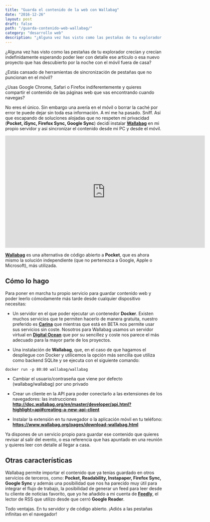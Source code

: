 ```yaml
---
title: "Guarda el contenido de la web con Wallabag"
date: "2016-12-26"
layout: post
draft: false
path: "/guarda-contenido-web-wallabag/"
category: "desarrollo web"
description: "¿Alguna vez has visto como las pestañas de tu explorador crecían y crecían indefinidamente esperando poder leer con detalle ese artículo o esa nuevo proyecto que has descubierto por la noche con el móvil fuera de casa? No eres el único. Sin embargo una avería en el móvil o borrar la caché por error te puede dejar sin toda esa información. A mí me ha pasado. Sniff. Así que escapando de soluciones alojadas que no respeten mi privacidad decidí instalar Wallabag en mi propio servidor y así sincronizar el contenido desde mi PC y desde el móvil."
---
```

¿Alguna vez has visto como las pestañas de tu explorador crecían y crecían indefinidamente esperando poder leer con detalle ese artículo o esa nuevo proyecto que has descubierto por la noche con el móvil fuera de casa?

¿Estás cansado de herramientas de sincronización de pestañas que no puncionan en el móvil?

¿Usas Google Chrome, Safari o Firefox indiferentemente y quieres compartir el contenido de las páginas web que vas encontrando cuando navegas?

No eres el único. Sin embargo una avería en el móvil o borrar la caché por error te puede dejar sin toda esa información. A mí me ha pasado. Sniff. Así que escapando de soluciones alojadas que no respeten mi privacidad (**Pocket, iSync, Firefox Sync, Google Sync**) decidí instalar [**Wallabag**](https://www.wallabag.org/) en mi propio servidor y así sincronizar el contenido desde mi PC y desde el móvil.

<iframe src="https://player.vimeo.com/video/167435064" width="640" height="360" frameborder="0" webkitallowfullscreen mozallowfullscreen allowfullscreen></iframe>

[**Wallabag**](https://www.wallabag.org/) es una alternativa de código abierto a **Pocket**, que es ahora mismo la solución independiente (que no pertenezca a Google, Apple o Microsoft), más utilizada.

## Cómo lo hago

Para poner en marcha tu propio servicio para guardar contenido web y poder leerlo cómodamente más tarde desde cualquier dispositivo necesitas:

- Un servidor en el que poder ejecutar un contenedor **Docker**. Existen muchos servicios que te permiten hacerlo de manera gratuita, nuestro preferido es [**Carina**](https://getcarina.com/) que mientras que está en BETA nos permite usar sus servicios sin coste. Nosotros para Wallabag usamos un servidor virtual en [**Digital Ocean**](https://www.digitalocean.com/) que por su sencillez y coste nos parece el más adecuado para la mayor parte de los proyectos.

- Una instalación de **Wallabag**, que, en el caso de que hagamos el despliegue con Docker y utilicemos la opción más sencilla que utiliza como backend SQLite y se ejecuta con el siguiente comando:

````
docker run -p 80:80 wallabag/wallabag
````

- Cambiar el usuario/contraseña que viene por defecto (wallabag/wallabag) por uno privado

- Crear un cliente en la API para poder conectarlo a las extensiones de los navegadores: las instrucciones **http://doc.wallabag.org/en/master/developer/api.html?highlight=api#creating-a-new-api-client**

- Instalar la extensión en tu navegador o la aplicación móvil en tu teléfono: **https://www.wallabag.org/pages/download-wallabag.html**

Ya dispones de un servicio propio para guardar ese contenido que quieres revisar al salir del evento, o esa referencia que has apuntado en una reunión y quieres leer con detalle al llegar a casa.

## Otras características

Wallabag permite importar el contenido que ya tenías guardado en otros servicios de terceros, como: **Pocket, Readability, Instapaper, Firefox Sync, Google Sync** y además una posibilidad que nos ha parecido muy útil para integrar el flujo de trabajo, la posibilidad de generar un feed para leer desde tu cliente de noticias favorito, que yo he añadido a mi cuenta de [**Feedly**](https://feedly.com), el lector de RSS que utilizo desde que cerró **Google Reader**.

Todo ventajas. En tu servidor y de código abierto. ¡Adiós a las pestañas infinitas en el navegador!
